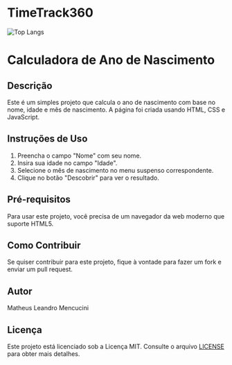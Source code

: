 # TimeTrack360

![Top Langs](https://github-readme-stats.vercel.app/api/top-langs/?username=TimeTrack360&layout=compact)
# Calculadora de Ano de Nascimento

## Descrição
Este é um simples projeto que calcula o ano de nascimento com base no nome, idade e mês de nascimento. A página foi criada usando HTML, CSS e JavaScript.

## Instruções de Uso
1. Preencha o campo "Nome" com seu nome.
2. Insira sua idade no campo "Idade".
3. Selecione o mês de nascimento no menu suspenso correspondente.
4. Clique no botão "Descobrir" para ver o resultado.

## Pré-requisitos
Para usar este projeto, você precisa de um navegador da web moderno que suporte HTML5.

## Como Contribuir
Se quiser contribuir para este projeto, fique à vontade para fazer um fork e enviar um pull request.

## Autor
Matheus Leandro Mencucini

## Licença
Este projeto está licenciado sob a Licença MIT. Consulte o arquivo [LICENSE](LICENSE) para obter mais detalhes.
